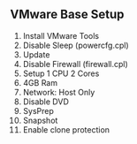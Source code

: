 ## VMware Base Setup



1. Install VMware Tools
2. Disable Sleep (powercfg.cpl)
3. Update
4. Disable Firewall (firewall.cpl)
5. Setup 1 CPU 2 Cores
6. 4GB Ram
7. Network: Host Only
8. Disable DVD
9. SysPrep
10. Snapshot
11. Enable clone protection